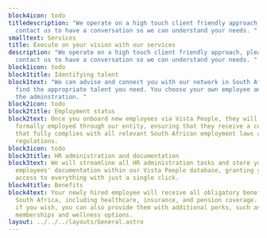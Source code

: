 ```yaml
---
block4icon: todo
titledescription: "We operate on a high touch client friendly approach, please
  contact us to have a conversation so we can understand your needs. "
smalltext: Services
title: Execute on your vision with our services
description: "We operate on a high touch client friendly approach, please
  contact us to have a conversation so we can understand your needs. "
block1icon: todo
block1title: Identifying talent
block1text: "We can advise and connect you with our network in South Africa to
  find the appropriate talent you need. You choose your own employee and we run
  the adminstration. "
block2icon: todo
block2title: Employment status
block2text: Once you onboard new employees via Vista People, they will be
  formally employed through our entity, ensuring that they receive a contract
  that fully complies with all relevant South African employment laws and
  regulations.
block3icon: todo
block3title: HR administration and documentation
block3text: We will streamline all HR administration tasks and store your
  employees' documentation within our Vista People database, granting you easy
  access to everything with just a single click.
block4title: Benefits
block4text: Your newly hired employee will receive all obligatory benefits in
  South Africa, including healthcare, insurance, and pension coverage. Moreover,
  if you wish, you can also provide them with additional perks, such as gym
  memberships and wellness options.
layout: ../../../layouts/General.astro
---
```

